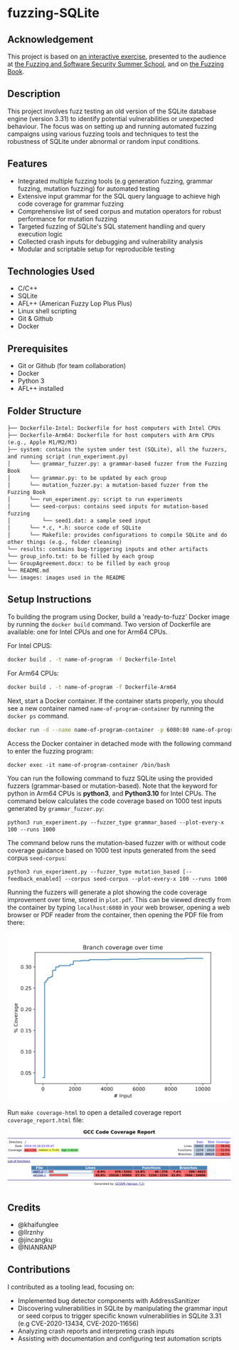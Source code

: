 # fuzzing-SQLite

## Acknowledgement

This project is based on [an interactive exercise](https://jzamudio.com/sql-grammar-based-fuzzer/), presented to the audience at [the Fuzzing and Software Security Summer School](https://fuzzing.comp.nus.edu.sg/), and on [the Fuzzing Book](https://www.fuzzingbook.org/).

## Description

This project involves fuzz testing an old version of the SQLite database engine (version 3.31) to identify potential vulnerabilities or unexpected behaviour. The focus was on setting up and running automated fuzzing campaigns using various fuzzing tools and techniques to test the robustness of SQLite under abnormal or random input conditions.

## Features
- Integrated multiple fuzzing tools (e.g generation fuzzing, grammar fuzzing, mutation fuzzing) for automated testing
- Extensive input grammar for the SQL query language to achieve high code coverage for grammar fuzzing
- Comprehensive list of seed corpus and mutation operators for robust performance for mutation fuzzing
- Targeted fuzzing of SQLite's SQL statement handling and query execution logic
- Collected crash inputs for debugging and vulnerability analysis
- Modular and scriptable setup for reproducible testing

## Technologies Used
- C/C++
- SQLite
- AFL++ (American Fuzzy Lop Plus Plus)
- Linux shell scripting
- Git & Github
- Docker

## Prerequisites
- Git or Github (for team collaboration)
- Docker
- Python 3
- AFL++ installed

## Folder Structure
```
├── Dockerfile-Intel: Dockerfile for host computers with Intel CPUs
├── Dockerfile-Arm64: Dockerfile for host computers with Arm CPUs (e.g., Apple M1/M2/M3)
├── system: contains the system under test (SQLite), all the fuzzers, and running script (run_experiment.py)
│      └── grammar_fuzzer.py: a grammar-based fuzzer from the Fuzzing Book
│      └── grammar.py: to be updated by each group
│      └── mutation_fuzzer.py: a mutation-based fuzzer from the Fuzzing Book
│      └── run_experiment.py: script to run experiments 
│      └── seed-corpus: contains seed inputs for mutation-based fuzzing
│          └── seed1.dat: a sample seed input
│      └── *.c, *.h: source code of SQLite
│      └── Makefile: provides configurations to compile SQLite and do other things (e.g., folder cleaning)
└── results: contains bug-triggering inputs and other artifacts
└── group_info.txt: to be filled by each group
└── GroupAgreement.docx: to be filled by each group
└── README.md
└── images: images used in the README
```

## Setup Instructions
To building the program using Docker, build a 'ready-to-fuzz' Docker image by running the `docker build` command. Two version of Dockerfile are available: one for Intel CPUs and one for Arm64 CPUs.

For Intel CPUS:
```bash
docker build . -t name-of-program -f Dockerfile-Intel
```

For Arm64 CPUs:
```bash
docker build . -t name-of-program -f Dockerfile-Arm64
```

Next, start a Docker container. If the container starts properly, you should see a new container named `name-of-program-container` by running the `docker ps` command.

```bash
docker run -d --name name-of-program-container -p 6080:80 name-of-program
```

Access the Docker container in detached mode with the following command to enter the fuzzing program:
```
docker exec -it name-of-program-container /bin/bash
```

You can run the following command to fuzz SQLite using the provided fuzzers (grammar-based or mutation-based). Note that the keyword for python in Arm64 CPUs is **python3**, and **Python3.10** for Intel CPUs. The command below calculates the code coverage based on 1000 test inputs generated by `grammar_fuzzer.py`:
```
python3 run_experiment.py --fuzzer_type grammar_based --plot-every-x 100 --runs 1000
```

The command below runs the mutation-based fuzzer with or without code coverage guidance based on 1000 test inputs generated from the seed corpus `seed-corpus`:
```
python3 run_experiment.py --fuzzer_type mutation_based [--feedback_enabled] --corpus seed-corpus --plot-every-x 100 --runs 1000
```

Running the fuzzers will generate a plot showing the code coverage improvement over time, stored in `plot.pdf`. This can be viewed directly from the container by typing `localhost:6080` in your web browser, opening a web browser or PDF reader from the container, then opening the PDF file from there:

![Plotting](images/plot_grammer.png)

Run `make coverage-html` to open a detailed coverage report `coverage_report.html` file:

![Detailed coverage report](images/gcovr_grammer.png) 

## Credits
- @khaifunglee
- @llrznhy
- @jincangku
- @NIANRANP

## Contributions
I contributed as a tooling lead, focusing on:
- Implemented bug detector components with AddressSanitizer
- Discovering vulnerabilities in SQLite by manipulating the grammar input or seed corpus to trigger specific known vulnerabilities in SQLite 3.31 (e.g CVE-2020-13434, CVE-2020-11656)
- Analyzing crash reports and interpreting crash inputs
- Assisting with documentation and configuring test automation scripts
